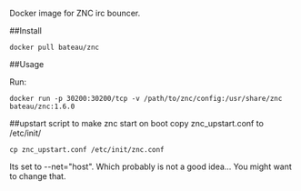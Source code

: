 Docker image for ZNC irc bouncer.

##Install

    docker pull bateau/znc

##Usage

Run:

    docker run -p 30200:30200/tcp -v /path/to/znc/config:/usr/share/znc bateau/znc:1.6.0

##upstart script
to make znc start on boot copy znc_upstart.conf to /etc/init/

    cp znc_upstart.conf /etc/init/znc.conf

Its set to --net="host". Which probably is not a good idea... You might want to change that.
